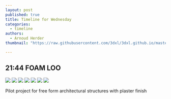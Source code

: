 ```yaml
---
layout: post
published: true
title: Timeline for Wednesday
categories:
  - timeline
authors:
  - Arnoud Herder
thumbnail: "https://raw.githubusercontent.com/3dxl/3dxl.github.io/master/photos/2014-05-28/00_img_20140524_162027770.mini.jpg"

---
```


## 21:44 FOAM LOO
![](https://raw.githubusercontent.com/3dxl/3dxl.github.io/master/photos/2014-05-28/00_img_20140524_162027770.midi.jpg)
![](https://raw.githubusercontent.com/3dxl/3dxl.github.io/master/photos/2014-05-28/01_img_20140525_204622860.midi.jpg)
![](https://raw.githubusercontent.com/3dxl/3dxl.github.io/master/photos/2014-05-28/02_img_20140525_205623624.midi.jpg)
![](https://raw.githubusercontent.com/3dxl/3dxl.github.io/master/photos/2014-05-28/03_img_20140525_205735782.midi.jpg)
![](https://raw.githubusercontent.com/3dxl/3dxl.github.io/master/photos/2014-05-28/04_img_20140525_205929847_hdr.midi.jpg)
![](https://raw.githubusercontent.com/3dxl/3dxl.github.io/master/photos/2014-05-28/05_img_20140525_210205047.midi.jpg)
![](https://raw.githubusercontent.com/3dxl/3dxl.github.io/master/photos/2014-05-28/06_img_20140525_210259512.midi.jpg)

Pilot project for free form architectural structures with plaster finish 		 	   		  
